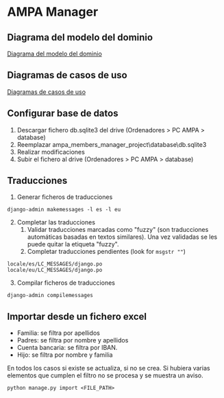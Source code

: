 # AMPA Manager

## Diagrama del modelo del dominio
[Diagrama del modelo del dominio](doc/DomainModelDiagram/DomainModelDiagram.md)

## Diagramas de casos de uso
[Diagramas de casos de uso](doc/UseCasesDiagram/Use%20cases%20diagram.md)

## Configurar base de datos

1. Descargar fichero db.sqlite3 del drive (Ordenadores > PC AMPA > database)
1. Reemplazar ampa_members_manager_project\database\db.sqlite3
1. Realizar modificaciones
1. Subir el fichero al drive (Ordenadores > PC AMPA > database)

## Traducciones

1. Generar ficheros de traducciones

```
django-admin makemessages -l es -l eu
```

2. Completar las traducciones
   1. Validar traducciones marcadas como "fuzzy" (son traducciones automáticas basadas en textos similares). Una vez validadas se les puede quitar la etiqueta "fuzzy".
   2. Completar traducciones pendientes (look for ``msgstr ""``)

```
locale/es/LC_MESSAGES/django.po 
locale/eu/LC_MESSAGES/django.po
```

3. Compilar ficheros de traducciones

```
django-admin compilemessages
```

## Importar desde un fichero excel

- Familia: se filtra por apellidos
- Padres: se filtra por nombre y apellidos
- Cuenta bancaria: se filtra por IBAN.
- Hijo: se filtra por nombre y familia

En todos los casos si existe se actualiza, si no se crea. Si hubiera varias elementos que cumplen el filtro no se procesa y se muestra un aviso.

```
python manage.py import <FILE_PATH>
```
